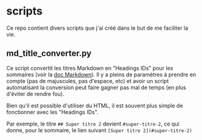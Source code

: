 # scripts
Ce repo contient divers scripts que j'ai créé dans le but de me faciliter la vie.

## md_title_converter.py

Ce script convertit les titres Markdown en "Headings IDs" pour les sommaires (voir la [doc Markdown](https://www.markdownguide.org/extended-syntax/#linking-to-heading-ids)).
Il y a pleins de paramètres à prendre en compte (pas de majuscules, pas d'espace, etc) et avoir un script automatisant la conversion peut faire gagner pas mal de temps (en plus d'éviter de rendre fou).

Bien qu'il est possible d'utiliser du HTML, il est souvent plus simple de fonctionner avec les "Headings IDs".

Par exemple, le titre `## Super titre 2` devient `#super-titre-2`, ce qui donne, pour le sommaire, le lien suivant `[Super titre 2](#super-titre-2)`
